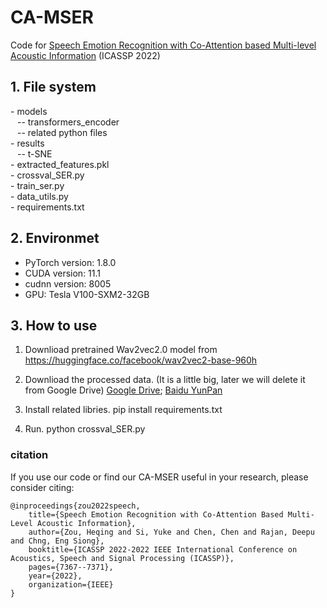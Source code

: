 
# CA-MSER
Code for [Speech Emotion Recognition with Co-Attention based Multi-level Acoustic Information](https://arxiv.org/abs/2203.15326) (ICASSP 2022)


## 1. File system
\- models
<br> &ensp;  -- transformers_encoder
<br> &ensp;  -- related python files
<br>
\- results
<br> &ensp;  -- t-SNE
<br>
\- extracted_features.pkl
<br>
\- crossval_SER.py
<br>
\- train_ser.py
<br>
\- data_utils.py
<br>
\- requirements.txt

## 2. Environmet
- PyTorch version:  1.8.0
- CUDA version:  11.1
- cudnn version:  8005
- GPU:  Tesla V100-SXM2-32GB

## 3. How to use
 1. Downlioad pretrained Wav2vec2.0 model from https://huggingface.co/facebook/wav2vec2-base-960h
 2. Downlioad the processed data. (It is a little big, later we will delete it from Google Drive)
 [Google Drive](https://drive.google.com/file/d/1B0RU9jANAKbUfPG4q8iaq67X6x8yOwu9/view?usp=sharing); 
 [Baidu YunPan](https://pan.baidu.com/s/1MmmTrJ6nwQvlUiEWlDQhSw?pwd=q9gd)

 4. Install related libries. pip install requirements.txt
 5. Run. python crossval_SER.py

### citation
If you use our code or find our CA-MSER useful in your research, please consider citing:

    @inproceedings{zou2022speech,
        title={Speech Emotion Recognition with Co-Attention Based Multi-Level Acoustic Information},
        author={Zou, Heqing and Si, Yuke and Chen, Chen and Rajan, Deepu and Chng, Eng Siong},
        booktitle={ICASSP 2022-2022 IEEE International Conference on Acoustics, Speech and Signal Processing (ICASSP)},
        pages={7367--7371},
        year={2022},
        organization={IEEE}
    }


